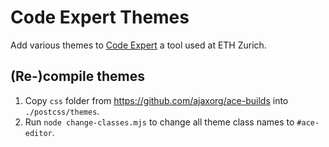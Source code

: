 # Code Expert Themes

Add various themes to [Code Expert](https://expert.ethz.ch) a tool used at ETH Zurich.

## (Re-)compile themes

1. Copy `css` folder from https://github.com/ajaxorg/ace-builds into `./postcss/themes`.
2. Run `node change-classes.mjs` to change all theme class names to `#ace-editor`.
